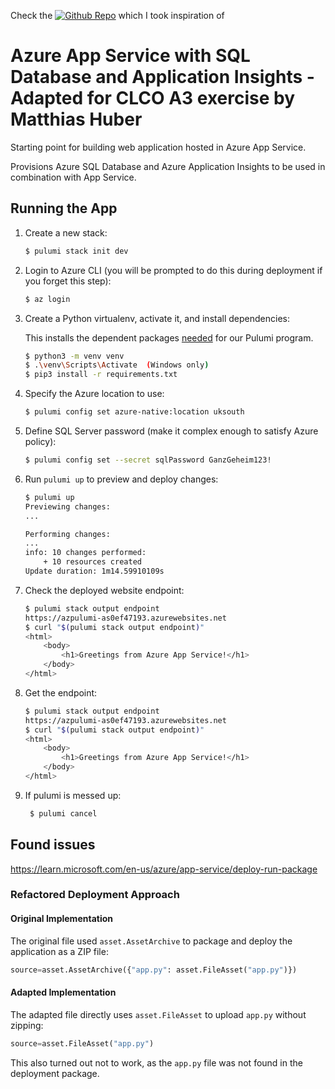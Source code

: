 
Check the  [![Github Repo](https://img.shields.io/badge/Github-Repo-blue)](https://github.com/pulumi/examples/tree/master/azure-py-appservice) which I took inspiration of


# Azure App Service with SQL Database and Application Insights - Adapted for CLCO A3 exercise by Matthias Huber

Starting point for building web application hosted in Azure App Service.

Provisions Azure SQL Database and Azure Application Insights to be used in combination
with App Service.

## Running the App

1. Create a new stack:

    ```bash
    $ pulumi stack init dev
    ```

1. Login to Azure CLI (you will be prompted to do this during deployment if you forget this step):

    ```bash
    $ az login
    ```

1. Create a Python virtualenv, activate it, and install dependencies:

    This installs the dependent packages [needed](https://www.pulumi.com/docs/intro/concepts/how-pulumi-works/) for our Pulumi program.

    ```bash
    $ python3 -m venv venv
    $ .\venv\Scripts\Activate  (Windows only)
    $ pip3 install -r requirements.txt
    ```

1. Specify the Azure location to use:

    ```bash
    $ pulumi config set azure-native:location uksouth
    ```

1. Define SQL Server password (make it complex enough to satisfy Azure policy):

    ```bash
    $ pulumi config set --secret sqlPassword GanzGeheim123!
    ```

1. Run `pulumi up` to preview and deploy changes:

    ``` bash
    $ pulumi up
    Previewing changes:
    ...

    Performing changes:
    ...
    info: 10 changes performed:
        + 10 resources created
    Update duration: 1m14.59910109s
    ```

1. Check the deployed website endpoint:

    ```bash
    $ pulumi stack output endpoint
    https://azpulumi-as0ef47193.azurewebsites.net
    $ curl "$(pulumi stack output endpoint)"
    <html>
        <body>
            <h1>Greetings from Azure App Service!</h1>
        </body>
    </html>
    ```
1. Get the endpoint:

    ```bash
    $ pulumi stack output endpoint
    https://azpulumi-as0ef47193.azurewebsites.net
    $ curl "$(pulumi stack output endpoint)"
    <html>
        <body>
            <h1>Greetings from Azure App Service!</h1>
        </body>
    </html>
    ```
   
1. If pulumi is messed up:
   ```bash
    $ pulumi cancel
    ```

## Found issues

https://learn.microsoft.com/en-us/azure/app-service/deploy-run-package 

### Refactored Deployment Approach

#### Original Implementation
The original file used `asset.AssetArchive` to package and deploy the application as a ZIP file:

```python
source=asset.AssetArchive({"app.py": asset.FileAsset("app.py")})
```

#### Adapted Implementation
The adapted file directly uses `asset.FileAsset` to upload `app.py` without zipping:

```python
source=asset.FileAsset("app.py")
```

This also turned out not to work, as the `app.py` file was not found in the deployment package.
